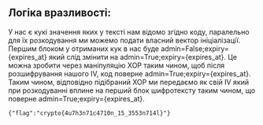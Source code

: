 ## Логіка вразливості:

У нас є кукі значення яких у тексті нам відомо згідно коду, паралельно для їх розкодування ми можемо подати власний вектор ініціалізації. Першим блоком у отриманих кук в нас буде admin=False;expiry={expires_at} який слід змінити на admin=True;expiry={expires_at}. Це можна зробити через маніпуляцію ХОР таким чином, щоб після розшифрування нашого IV, код поверне admin=True;expiry={expires_at}. 
Таким чином, відповідно підібраний ХОР ми передаємо як свій IV який при розкодуванні вплине на перший блок шифротексту таким чином, що поверне admin=True;expiry={expires_at}.

```
{"flag":"crypto{4u7h3n71c4710n_15_3553n714l}"}
```
